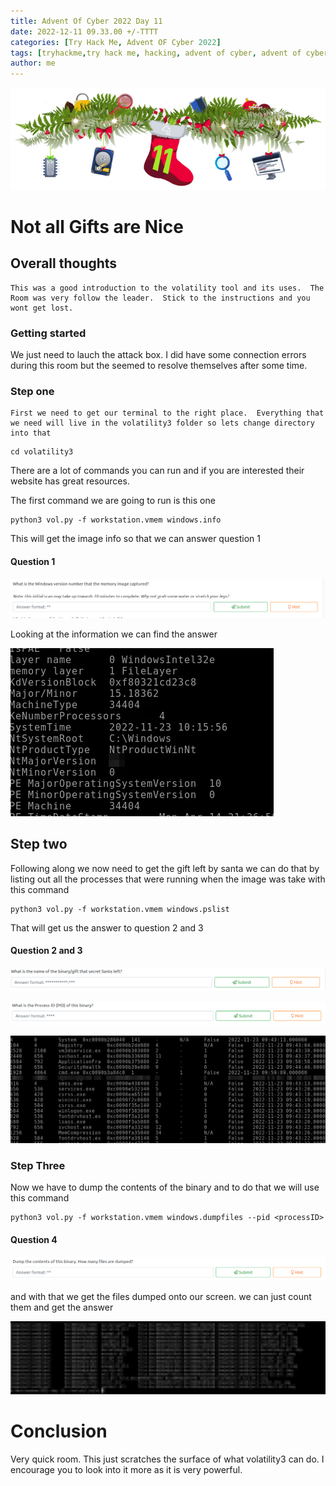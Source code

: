 ```yaml
---
title: Advent Of Cyber 2022 Day 11
date: 2022-12-11 09.33.00 +/-TTTT
categories: [Try Hack Me, Advent OF Cyber 2022]
tags: [tryhackme,try hack me, hacking, advent of cyber, advent of cyber 2022, advent of cyber day 11]     # TAG names should always be lowercase
author: me
---
```


![day11](/assets/AOCD11/day11.png)

#  Not all Gifts are Nice

## Overall thoughts

	This was a good introduction to the volatility tool and its uses.  The Room was very follow the leader.  Stick to the instructions and you wont get lost.

### Getting started

We just need to lauch the attack box.  I did have some connection errors during this room but the seemed to resolve themselves after some time.

### Step one

	First we need to get our terminal to the right place.  Everything that we need will live in the volatility3 folder so lets change directory into that

```console
cd volatility3
```

There are a lot of commands you can run and if you are interested their website has great resources.

The first command we are going to run is this one

```console
python3 vol.py -f workstation.vmem windows.info
```
This will get the image info so that we can answer question 1

#### Question 1

![q1](/assets/AOCD11/q1.png)

Looking at the information we can find the answer

![answer1](/assets/AOCD11/Results.png)

## Step two 

Following along we now need to get the gift left by santa we can do that by listing out all the processes that were running when the image was take with this command

```console
python3 vol.py -f workstation.vmem windows.pslist
```

That will get us the answer to question 2 and 3

#### Question 2 and 3

![q2](/assets/AOCD11/q2.png)

![q3](/assets/AOCD11/q3.png)

![santa](/assets/AOCD11/santa.png)

### Step Three

Now we have to dump the contents of the binary and to do that we will use this command

```console
python3 vol.py -f workstation.vmem windows.dumpfiles --pid <processID>
```

#### Question 4

![q4](/assets/AOCD11/q4.png)

and with that we get the files dumped onto our screen.  we can just count them and get the answer

![pid](/assets/AOCD11/piddump.png)

# Conclusion

Very quick room. This just scratches the surface of what volatility3 can do.  I encourage you to look into it more as it is very powerful.
